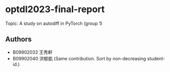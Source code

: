 # optdl2023-final-report

Topic: A study on autodiff in PyTorch (group 1)

## Authors
* B09902033 王秀軒
* B09902040 洪郁凱
(Same contribution. Sort by non-decreasing student-id.)
